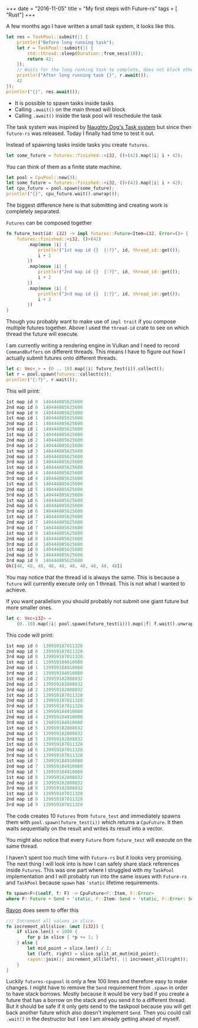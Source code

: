 +++
date        = "2016-11-05"
title       = "My first steps with Future-rs"
tags        = [ "Rust"]
+++

A few months ago I have written a small task system, it looks like this.

~~~Rust
let res = TaskPool::submit(|| {
    println!("Before long running task");
    let r = TaskPool::submit(|| {
        std::thread::sleep(Duration::from_secs(10));
        return 42;
    });
    // Waits for the long running task to complete, does not block other tasks!
    println!("After long running task {}", r.await());
    42
});
println!("{}", res.await());
~~~
* It is possible to spawn tasks inside tasks
* Calling `.await()` on the main thread will block
* Calling `.await()` inside the task pool will reschedule the task

The task system was inspired by [Naughty Dog's Task system](http://www.gdcvault.com/play/1022186/Parallelizing-the-Naughty-Dog-Engine) but since then `future-rs` was released. Today I finally had time to test it out.

Instead of spawning tasks inside tasks you create `futures`.
~~~Rust
let some_future = futures::finished::<i32, ()>(42).map(|i| i + 42);
~~~
You can think of them as a finite state machine.
~~~Rust
let pool = CpuPool::new(3);
let some_future = futures::finished::<i32, ()>(42).map(|i| i + 42);
let cpu_future = pool.spawn(some_future);
println!("{}", cpu_future.wait().unwrap());
~~~
The biggest difference here is that submitting and creating work is completely separated.

`Futures` can be composed together
~~~Rust
fn future_test(id: i32) -> impl futures::Future<Item=i32, Error=()> {
    futures::finished::<i32, ()>(42)
        .map(move |i| {
            println!("1st map id {}  {:?}", id, thread_id::get());
            i + 1
        })
        .map(move |i| {
            println!("2nd map id {}  {:?}", id, thread_id::get());
            i + 2
        })
        .map(move |i| {
            println!("3rd map id {}  {:?}", id, thread_id::get());
            i + 3
        })
}
~~~
Though you probably want to make use of `impl trait` if you compose multiple futures together. Above I used the `thread-id` crate to see on which thread the future will execute.

I am currently writing a rendering engine in Vulkan and I need to record `CommandBuffers` on different threads. This means I have to figure out how I actually submit futures onto different threads.
~~~Rust
let c: Vec<_> = (0 .. 10).map(|i| future_test(i)).collect();
let r = pool.spawn(futures::collect(c));
println!("{:?}", r.wait());
~~~
This will print:
~~~Rust
1st map id 0  140444805625600
2nd map id 0  140444805625600
3rd map id 0  140444805625600
1st map id 1  140444805625600
2nd map id 1  140444805625600
3rd map id 1  140444805625600
1st map id 2  140444805625600
2nd map id 2  140444805625600
3rd map id 2  140444805625600
1st map id 3  140444805625600
2nd map id 3  140444805625600
3rd map id 3  140444805625600
1st map id 4  140444805625600
2nd map id 4  140444805625600
3rd map id 4  140444805625600
1st map id 5  140444805625600
2nd map id 5  140444805625600
3rd map id 5  140444805625600
1st map id 6  140444805625600
2nd map id 6  140444805625600
3rd map id 6  140444805625600
1st map id 7  140444805625600
2nd map id 7  140444805625600
3rd map id 7  140444805625600
1st map id 8  140444805625600
2nd map id 8  140444805625600
3rd map id 8  140444805625600
1st map id 9  140444805625600
2nd map id 9  140444805625600
3rd map id 9  140444805625600
Ok([48, 48, 48, 48, 48, 48, 48, 48, 48, 48])
~~~
You may notice that the thread id is always the same. This is because a `future` will currently execute only on 1 thread. This is not what I wanted to achieve.

If you want parallelism you should probably not submit one giant future but more smaller ones.
~~~Rust
let c: Vec<i32> =
    (0..10).map(|i| pool.spawn(future_test(i))).map(|f| f.wait().unwrap()).collect();
~~~
This code will print:
~~~Rust
1st map id 0  139959187011328
2nd map id 0  139959187011328
3rd map id 0  139959187011328
1st map id 1  139959184910080
2nd map id 1  139959184910080
3rd map id 1  139959184910080
1st map id 2  139959182808832
2nd map id 2  139959182808832
3rd map id 2  139959182808832
1st map id 3  139959187011328
2nd map id 3  139959187011328
3rd map id 3  139959187011328
1st map id 4  139959184910080
2nd map id 4  139959184910080
3rd map id 4  139959184910080
1st map id 5  139959182808832
2nd map id 5  139959182808832
3rd map id 5  139959182808832
1st map id 6  139959187011328
2nd map id 6  139959187011328
3rd map id 6  139959187011328
1st map id 7  139959184910080
2nd map id 7  139959184910080
3rd map id 7  139959184910080
1st map id 8  139959182808832
2nd map id 8  139959182808832
3rd map id 8  139959182808832
1st map id 9  139959187011328
2nd map id 9  139959187011328
3rd map id 9  139959187011328
~~~
The code creates 10 `Futures` from `future_test` and immediately spawns them with `pool.spawn(future_test(i))` which returns a `CpuFuture`. It then waits sequentially on the result and writes its result into a vector.

You might also notice that every `Future` from `future_test` will execute on the same thread.

I haven't spent too much time with `Future-rs` but it looks very promising. The next thing I will look into is how I can safely share stack references inside `Futures`. This was one part where I struggled with my `TaskPool` implementation and I will probably run into the same issues with `Future-rs` and `TaskPool` because `spawn` has `'static` lifetime requirements.

~~~Rust
fn spawn<F>(&self, f: F) -> CpuFuture<F::Item, F::Error>
where F: Future + Send + 'static, F::Item: Send + 'static, F::Error: Send + 'static
~~~

[Rayon](https://github.com/nikomatsakis/rayon) does seem to offer this
~~~Rust
/// Increment all values in slice.
fn increment_all(slice: &mut [i32]) {
    if slice.len() < 1000 {
        for p in slice { *p += 1; }
    } else {
        let mid_point = slice.len() / 2;
        let (left, right) = slice.split_at_mut(mid_point);
        rayon::join(|| increment_all(left), || increment_all(right));
    }
}
~~~

Luckily `futures-cpupool` is only a few 100 lines and therefore easy to make changes. I might have to remove the `Send` requirement from `.spawn` in order to have stack borrows. Mostly because it would be very bad if you create a future that has a borrow on the stack and you send it to a different thread. But it should be safe if it only gets send to the taskpool because you will get back another future which also doesn't implement `Send`. Then you could call `.wait()` in the destructor but I see I
am already getting ahead of myself.
